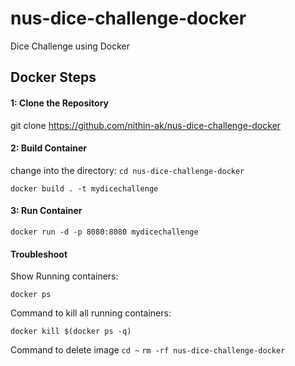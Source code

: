 # nus-dice-challenge-docker
Dice Challenge using Docker

## Docker Steps

#### 1: Clone the Repository

git clone https://github.com/nithin-ak/nus-dice-challenge-docker

#### 2: Build Container

change into the directory: 
`cd nus-dice-challenge-docker`

`docker build . -t mydicechallenge`

#### 3: Run Container

`docker run -d -p 8080:8080 mydicechallenge`

#### Troubleshoot

Show Running containers:

`docker ps`

Command to kill all running containers:

`docker kill $(docker ps -q)`

Command to delete image
`cd ~`
`rm -rf nus-dice-challenge-docker`